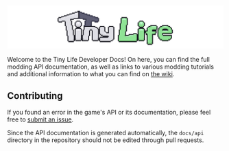 ![The Tiny Life banner](media/banner.png)

Welcome to the Tiny Life Developer Docs! On here, you can find the full modding API documentation, as well as links to various modding tutorials and additional information to what you can find on [the wiki](https://wiki.tinylifegame.com).

## Contributing
If you found an error in the game's API or its documentation, please feel free to [submit an issue](https://github.com/Ellpeck/TinyLifeWeb/issues). 

Since the API documentation is generated automatically, the `docs/api` directory in the repository should not be edited through pull requests.
